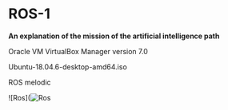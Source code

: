 # ROS-1

**An explanation of the mission of the artificial intelligence path**


Oracle VM VirtualBox Manager version 7.0


Ubuntu-18.04.6-desktop-amd64.iso


ROS melodic

![Ros](![Ros](https://github.com/ShahadAliH/ROS-1/assets/145300172/8677de52-c587-424d-84fd-0769a48f1097)

